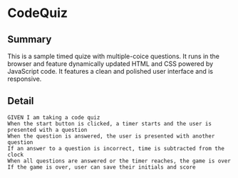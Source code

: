 # CodeQuiz

## Summary
This is a sample timed quize with multiple-coice questions. It runs in the browser and feature dynamically updated HTML and CSS powered by JavaScript code. It features a clean and polished user interface and is responsive.

## Detail

```
GIVEN I am taking a code quiz
When the start button is clicked, a timer starts and the user is presented with a question
When the question is answered, the user is presented with another question
If an answer to a question is incorrect, time is subtracted from the clock
When all questions are answered or the timer reaches, the game is over
If the game is over, user can save their initials and score
```